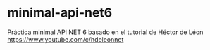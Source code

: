 # minimal-api-net6
Práctica minimal API NET 6 basado en el tutorial de Héctor de Léon https://www.youtube.com/c/hdeleonnet

